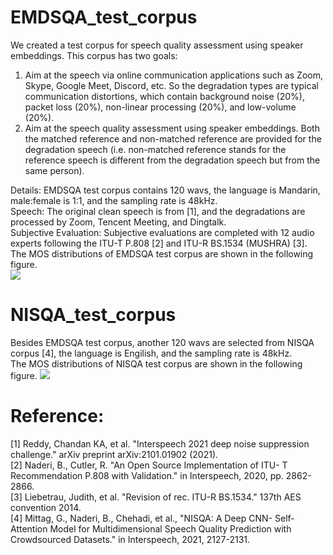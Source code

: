 # EMDSQA_test_corpus
We created a test corpus for speech quality assessment using speaker embeddings. This corpus has two goals:
1. Aim at the speech via online communication applications such as Zoom, Skype, Google Meet, Discord, etc. So the degradation types are typical communication distortions, which contain background noise (20%), packet loss (20%), non-linear processing (20%), and low-volume (20%).
2. Aim at the speech quality assessment using speaker embeddings. Both the matched reference and non-matched reference are provided for the degradation speech (i.e. non-matched reference stands for the reference speech is different from the degradation speech but from the same person).

Details: EMDSQA test corpus contains 120 wavs, the language is Mandarin, male:female is 1:1, and the sampling rate is 48kHz.<br />
Speech: The original clean speech is from [1], and the degradations are processed by Zoom, Tencent Meeting, and Dingtalk.<br />
Subjective Evaluation: Subjective evaluations are completed with 12 audio experts following the ITU-T P.808 [2] and ITU-R BS.1534 (MUSHRA) [3].<br />
The MOS distributions of EMDSQA test corpus are shown in the following figure.<br />
![](https://github.com/SherlockHao/EMDSQA_test_corpus/blob/main/MOS_EMDSQA.png|width=100)

# NISQA_test_corpus
Besides EMDSQA test corpus, another 120 wavs are selected from NISQA corpus [4], the language is Engilish, and the sampling rate is 48kHz.<br />
The MOS distributions of NISQA test corpus are shown in the following figure.
![](https://github.com/SherlockHao/EMDSQA_test_corpus/blob/main/MOS_NISQA.png|width=100)

# Reference:
[1] Reddy, Chandan KA, et al. "Interspeech 2021 deep noise suppression challenge." arXiv preprint arXiv:2101.01902 (2021).<br />
[2] Naderi, B., Cutler, R. "An Open Source Implementation of ITU- T Recommendation P.808 with Validation." in Interspeech, 2020, pp. 2862-2866.<br />
[3] Liebetrau, Judith, et al. "Revision of rec. ITU-R BS.1534." 137th AES convention 2014.<br />
[4] Mittag, G., Naderi, B., Chehadi, et al., "NISQA: A Deep CNN- Self-Attention Model for Multidimensional Speech Quality Prediction with Crowdsourced Datasets." in Interspeech, 2021, 2127-2131.


